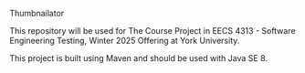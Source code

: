 Thumbnailator

This repository will be used for The Course Project in EECS 4313 - Software Engineering Testing, Winter 2025 Offering at York University.

This project is built using Maven and should be used with Java SE 8.
